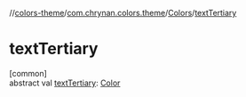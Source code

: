 //[colors-theme](../../../index.md)/[com.chrynan.colors.theme](../index.md)/[Colors](index.md)/[textTertiary](text-tertiary.md)

# textTertiary

[common]\
abstract val [textTertiary](text-tertiary.md): [Color](../../../../colors-core/colors-core/com.chrynan.colors/-color/index.md)
